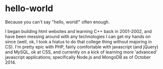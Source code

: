 hello-world
===========

Because you can't say "hello, world!" often enough.

I began building html websites and learning C++ back in 2001-2002, and have been messing around with any technologies I can get my hands on since (well, ok, I took a hiatus to do that college thing without majoring in CS). I'm pretty epic with PHP, fairly comfortable with javascript (and jQuery) and MySQL, ok at CSS, and currently on a kick of learning more 'advanced' javascript applications; specifically Node.js and MongoDB as of October 2014.
